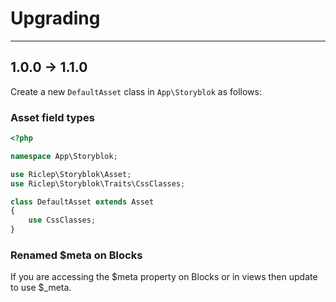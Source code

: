# Upgrading

---

## 1.0.0 -> 1.1.0

Create a new `DefaultAsset` class in `App\Storyblok` as follows:

### Asset field types

```php
<?php

namespace App\Storyblok;

use Riclep\Storyblok\Asset;
use Riclep\Storyblok\Traits\CssClasses;

class DefaultAsset extends Asset
{
	use CssClasses;
}
```

### Renamed $meta on Blocks

If you are accessing the $meta property on Blocks or in views then update to use $_meta.